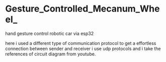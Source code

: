 # Gesture_Controlled_Mecanum_Wheel_
hand gesture control  robotic car via esp32


here  i used a different type of communication protocol to get a effortless connection between sender and receiver 
i use udp protocols 
and i take the references of circuit diagram from  youtube.

